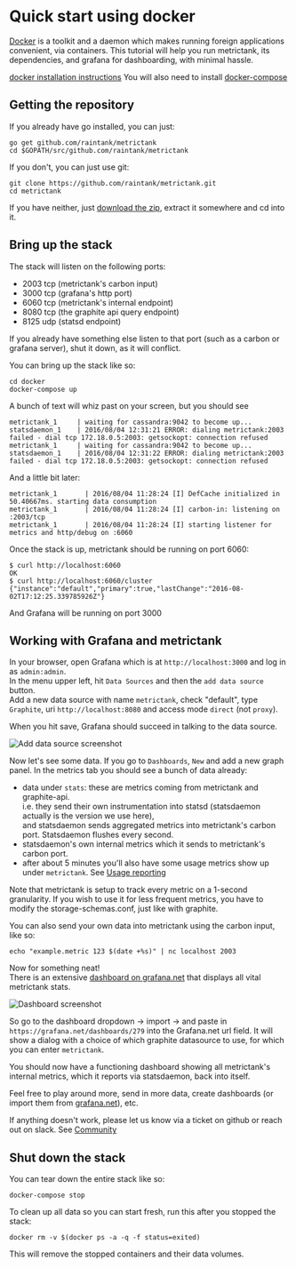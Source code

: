 # Quick start using docker

[Docker](docker.io) is a toolkit and a daemon which makes running foreign applications convenient, via containers.
This tutorial will help you run metrictank, its dependencies, and grafana for dashboarding, with minimal hassle.

[docker installation instructions](https://www.docker.com/products/overview)
You will also need to install [docker-compose](https://docs.docker.com/compose/)

## Getting the repository

If you already have go installed, you can just: 

```
go get github.com/raintank/metrictank
cd $GOPATH/src/github.com/raintank/metrictank
```

If you don't, you can just use git:

```
git clone https://github.com/raintank/metrictank.git
cd metrictank
```

If you have neither, just [download the zip](https://github.com/raintank/metrictank/archive/master.zip), extract it somewhere and cd into it.

## Bring up the stack

The stack will listen on the following ports:

* 2003 tcp (metrictank's carbon input)
* 3000 tcp (grafana's http port)
* 6060 tcp (metrictank's internal endpoint)
* 8080 tcp (the graphite api query endpoint)
* 8125 udp (statsd endpoint)

If you already have something else listen to that port (such as a carbon or grafana server), shut it down, as it will conflict.


You can bring up the stack like so:

```
cd docker
docker-compose up
```

A bunch of text will whiz past on your screen, but you should see

```
metrictank_1     | waiting for cassandra:9042 to become up...
statsdaemon_1    | 2016/08/04 12:31:21 ERROR: dialing metrictank:2003 failed - dial tcp 172.18.0.5:2003: getsockopt: connection refused
metrictank_1     | waiting for cassandra:9042 to become up...
statsdaemon_1    | 2016/08/04 12:31:22 ERROR: dialing metrictank:2003 failed - dial tcp 172.18.0.5:2003: getsockopt: connection refused
```

And a little bit later:

```
metrictank_1       | 2016/08/04 11:28:24 [I] DefCache initialized in 50.40667ms. starting data consumption
metrictank_1       | 2016/08/04 11:28:24 [I] carbon-in: listening on :2003/tcp
metrictank_1       | 2016/08/04 11:28:24 [I] starting listener for metrics and http/debug on :6060
```

Once the stack is up, metrictank should be running on port 6060:

```
$ curl http://localhost:6060
OK
$ curl http://localhost:6060/cluster
{"instance":"default","primary":true,"lastChange":"2016-08-02T17:12:25.339785926Z"}
```

And Grafana will be running on port 3000

## Working with Grafana and metrictank

In your browser, open Grafana which is at `http://localhost:3000` and log in as `admin:admin`.  
In the menu upper left, hit `Data Sources` and then the `add data source` button.  
Add a new data source with name `metrictank`, check "default", type `Graphite`, uri `http://localhost:8080` and access mode `direct` (not `proxy`).

When you hit save, Grafana should succeed in talking to the data source.

![Add data source screenshot](https://raw.githubusercontent.com/raintank/metrictank/master/docs/assets/add-datasource-docker.png)

Now let's see some data.  If you go to `Dashboards`, `New` and add a new graph panel.
In the metrics tab you should see a bunch of data already: 

* data under `stats`: these are metrics coming from metrictank and graphite-api.  
  i.e. they send their own instrumentation into statsd (statsdaemon actually is the version we use here),  
  and statsdaemon sends aggregated metrics into metrictank's carbon port.  Statsdaemon flushes every second.
* statsdaemon's own internal metrics which it sends to metrictank's carbon port.
* after about 5 minutes you'll also have some usage metrics show up under `metrictank`. See
[Usage reporting](https://github.com/raintank/metrictank/blob/master/docs/usage-reporting.md)


Note that metrictank is setup to track every metric on a 1-second granularity.  If you wish to use it for less frequent metrics,
you have to modify the storage-schemas.conf, just like with graphite.

You can also send your own data into metrictank using the carbon input, like so:

```
echo "example.metric 123 $(date +%s)" | nc localhost 2003
```


Now for something neat!  
There is an extensive [dashboard on grafana.net](https://grafana.net/dashboards/279) that displays all vital metrictank stats.

![Dashboard screenshot](https://raw.githubusercontent.com/raintank/metrictank/master/docs/assets/dashboard-screenshot.png)

So go to the dashboard dropdown -> import -> and paste in `https://grafana.net/dashboards/279` into the Grafana.net url field.
It will show a dialog with a choice of which graphite datasource to use, for which you can enter `metrictank`.

You should now have a functioning dashboard showing all metrictank's internal metrics, which it reports via statsdaemon, back into itself.


Feel free to play around more, send in more data, create dashboards (or import them from [grafana.net](https://grafana.net)), etc.

If anything doesn't work, please let us know via a ticket on github or reach out on slack. See
[Community](https://github.com/raintank/metrictank/blob/master/docs/community.md)


## Shut down the stack

You can tear down the entire stack like so:
```
docker-compose stop
```

To clean up all data so you can start fresh, run this after you stopped the stack:
```
docker rm -v $(docker ps -a -q -f status=exited)
```
This will remove the stopped containers and their data volumes.
